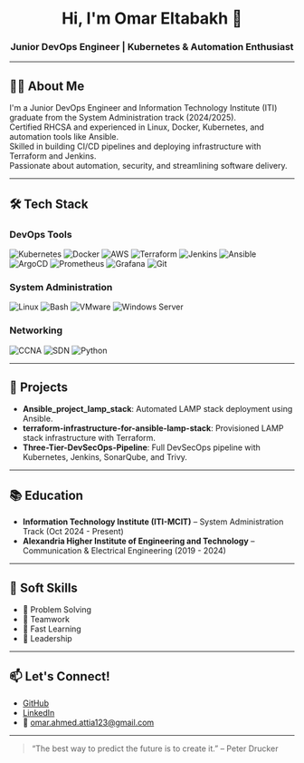 
<h1 align="center">Hi, I'm Omar Eltabakh 👋</h1>
<h3 align="center">Junior DevOps Engineer | Kubernetes & Automation Enthusiast</h3>

---

## 👨‍💻 About Me

I'm a Junior DevOps Engineer and Information Technology Institute (ITI) graduate from the System Administration track (2024/2025).  
Certified RHCSA and experienced in Linux, Docker, Kubernetes, and automation tools like Ansible.  
Skilled in building CI/CD pipelines and deploying infrastructure with Terraform and Jenkins.  
Passionate about automation, security, and streamlining software delivery.

---

## 🛠️ Tech Stack

### DevOps Tools
![Kubernetes](https://img.shields.io/badge/Kubernetes-326CE5?style=for-the-badge&logo=kubernetes&logoColor=white)
![Docker](https://img.shields.io/badge/Docker-2496ED?style=for-the-badge&logo=docker&logoColor=white)
![AWS](https://img.shields.io/badge/AWS-232F3E?style=for-the-badge&logo=amazon-aws&logoColor=white)
![Terraform](https://img.shields.io/badge/Terraform-7B42BC?style=for-the-badge&logo=terraform&logoColor=white)
![Jenkins](https://img.shields.io/badge/Jenkins-D24939?style=for-the-badge&logo=jenkins&logoColor=white)
![Ansible](https://img.shields.io/badge/Ansible-EE0000?style=for-the-badge&logo=ansible&logoColor=white)
![ArgoCD](https://img.shields.io/badge/ArgoCD-ef7b4d?style=for-the-badge&logo=argo&logoColor=white)
![Prometheus](https://img.shields.io/badge/Prometheus-E6522C?style=for-the-badge&logo=prometheus&logoColor=white)
![Grafana](https://img.shields.io/badge/Grafana-F46800?style=for-the-badge&logo=grafana&logoColor=white)
![Git](https://img.shields.io/badge/Git-F05032?style=for-the-badge&logo=git&logoColor=white)

### System Administration
![Linux](https://img.shields.io/badge/Linux-FCC624?style=for-the-badge&logo=linux&logoColor=black)
![Bash](https://img.shields.io/badge/Bash-121011?style=for-the-badge&logo=gnu-bash&logoColor=white)
![VMware](https://img.shields.io/badge/VMware-607078?style=for-the-badge&logo=vmware&logoColor=white)
![Windows Server](https://img.shields.io/badge/Windows%20Server-0078D6?style=for-the-badge&logo=windows&logoColor=white)

### Networking
![CCNA](https://img.shields.io/badge/CCNA-005073?style=for-the-badge&logo=cisco&logoColor=white)
![SDN](https://img.shields.io/badge/SDN-006400?style=for-the-badge)
![Python](https://img.shields.io/badge/Python-3776AB?style=for-the-badge&logo=python&logoColor=white)

---

## 🚀 Projects

- **Ansible_project_lamp_stack**: Automated LAMP stack deployment using Ansible.
- **terraform-infrastructure-for-ansible-lamp-stack**: Provisioned LAMP stack infrastructure with Terraform.
- **Three-Tier-DevSecOps-Pipeline**: Full DevSecOps pipeline with Kubernetes, Jenkins, SonarQube, and Trivy.

---

## 📚 Education

- **Information Technology Institute (ITI-MCIT)** – System Administration Track (Oct 2024 - Present)  
- **Alexandria Higher Institute of Engineering and Technology** – Communication & Electrical Engineering (2019 - 2024)

---

## 🌟 Soft Skills

- 🧠 Problem Solving  
- 🤝 Teamwork  
- 🚀 Fast Learning  
- 🎯 Leadership  

---

## 📫 Let's Connect!

- [GitHub](https://github.com/OmarEltabakh123)  
- [LinkedIn](https://linkedin.com/in/omar-eltabakh)  
- 📧 omar.ahmed.attia123@gmail.com

---

> “The best way to predict the future is to create it.” – Peter Drucker
